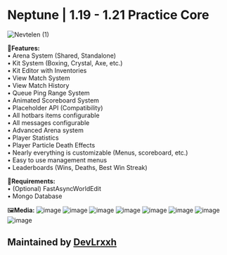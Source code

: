 # Neptune | 1.19 - 1.21 Practice Core

![Nevtelen (1)](https://github.com/user-attachments/assets/d044e94d-2e6f-4495-a7ed-c997b305eb4a)

📖**Features:**  
• Arena System (Shared, Standalone)  
• Kit System (Boxing, Crystal, Axe, etc.)  
• Kit Editor with Inventories  
• View Match System  
• View Match History  
• Queue Ping Range System  
• Animated Scoreboard System  
• Placeholder API (Compatibility)  
• All hotbars items configurable  
• All messages configurable  
• Advanced Arena system  
• Player Statistics  
• Player Particle Death Effects  
• Nearly everything is customizable (Menus, scoreboard, etc.)  
• Easy to use management menus  
• Leaderboards (Wins, Deaths, Best Win Streak)  

📎**Requirements:**  
• (Optional) FastAsyncWorldEdit  
• Mongo Database

🖼️**Media:**
![image](https://github.com/Devlrxxh/Neptune/assets/125221056/6e0d63dd-f0f0-4165-ac0e-1b7d6f66f588)
![image](https://github.com/Devlrxxh/Neptune/assets/125221056/bad14a9b-b742-45e1-923a-0317cd07d37e)
![image](https://github.com/Devlrxxh/Neptune/assets/125221056/f60d56fc-1b24-478b-9ccc-4ab2711f4b42)
![image](https://github.com/Devlrxxh/Neptune/assets/125221056/86281423-a371-44fe-a13b-3a86a8dd150b)
![image](https://github.com/Devlrxxh/Neptune/assets/125221056/ee05f045-a03a-4fce-9c54-6849107e0ecb)
![image](https://github.com/Devlrxxh/Neptune/assets/125221056/9957b2a0-8292-4cb3-9e80-ca7c8442a70c)
![image](https://github.com/Devlrxxh/Neptune/assets/125221056/cd7adf54-f4b3-425c-add5-99cad13b6174)
![image](https://github.com/Devlrxxh/Neptune/assets/125221056/f2b0436a-3d37-47b1-839b-588ead692227)


## Maintained by [DevLrxxh](https://github.com/Devlrxxh)
